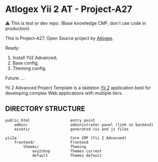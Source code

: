 Atlogex Yii 2 AT - Project-A27
===============================

:warning: This is test or dev repo. (Base knowledge CMF, don`t use code in production)


This is Project-A27. Open Source project by [Atlogex](https://www.atlogex.com/).

Ready:
1. Install Yii2 Advanced;
2. Base config;
3. Theming config

Future:
...


Yii 2 Advanced Project Template is a skeleton [Yii 2](http://www.yiiframework.com/) application best for developing complex Web applications with multiple tiers.


DIRECTORY STRUCTURE
-------------------

```
public_html                  entry point
    admin/                   administrator panel (link in backend)
    assets/                  generated css and js files

yii2a                        Core CMF (Yii 2 Advacned)
    frontend/                Frontend
        themes/              Theming
            axy2shop         Themes current
            default          Themes default

```
